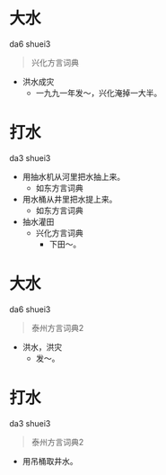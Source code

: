 # 大水
da6 shuei3
> 兴化方言词典
- 洪水成灾
  - 一九九一年发～，兴化淹掉一大半。

# 打水
da3 shuei3
+ 用抽水机从河里把水抽上来。
  * 如东方言词典
+ 用水桶从井里把水提上来。
  * 如东方言词典
+ 抽水灌田
  * 兴化方言词典
    - 下田～。


# 大水
da6 shuei3
> 泰州方言词典2
- 洪水，洪灾
  - 发～。

# 打水
da3 shuei3
> 泰州方言词典2
- 用吊桶取井水。